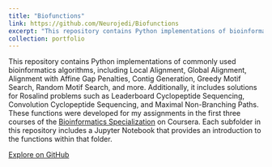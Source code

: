 ```yaml
---
title: "Biofunctions"
link: https://github.com/Neurojedi/Biofunctions
excerpt: "This repository contains Python implementations of bioinformatics algorithms, including several that are featured in the Rosalind problem set."
collection: portfolio
---
```


This repository contains Python implementations of commonly used bioinformatics algorithms, including Local Alignment, Global Alignment, Alignment with Affine Gap Penalties, Contig Generation, Greedy Motif Search, Random Motif Search, and more. Additionally, it includes solutions for Rosalind problems such as Leaderboard Cyclopeptide Sequencing, Convolution Cyclopeptide Sequencing, and Maximal Non-Branching Paths. These functions were developed for my assignments in the first three courses of the [Bioinformatics Specialization](https://www.coursera.org/specializations/bioinformatics) on Coursera. Each subfolder in this repository includes a Jupyter Notebook that provides an introduction to the functions within that folder.




[Explore on GitHub](https://github.com/Neurojedi/Biofunctions)
